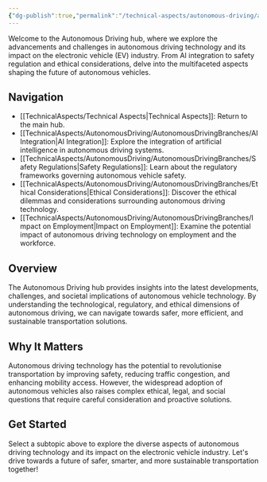 ```yaml
---
{"dg-publish":true,"permalink":"/technical-aspects/autonomous-driving/autonomous-driving/"}
---
```


Welcome to the Autonomous Driving hub, where we explore the advancements and challenges in autonomous driving technology and its impact on the electronic vehicle (EV) industry. From AI integration to safety regulation and ethical considerations, delve into the multifaceted aspects shaping the future of autonomous vehicles.

## Navigation

- [[TechnicalAspects/Technical Aspects\|Technical Aspects]]: Return to the main hub.
- [[TechnicalAspects/AutonomousDriving/AutonomousDrivingBranches/AI Integration\|AI Integration]]: Explore the integration of artificial intelligence in autonomous driving systems.
- [[TechnicalAspects/AutonomousDriving/AutonomousDrivingBranches/Safety Regulations\|Safety Regulations]]: Learn about the regulatory frameworks governing autonomous vehicle safety.
- [[TechnicalAspects/AutonomousDriving/AutonomousDrivingBranches/Ethical Considerations\|Ethical Considerations]]: Discover the ethical dilemmas and considerations surrounding autonomous driving technology.
- [[TechnicalAspects/AutonomousDriving/AutonomousDrivingBranches/Impact on Employment\|Impact on Employment]]: Examine the potential impact of autonomous driving technology on employment and the workforce.

## Overview

The Autonomous Driving hub provides insights into the latest developments, challenges, and societal implications of autonomous vehicle technology. By understanding the technological, regulatory, and ethical dimensions of autonomous driving, we can navigate towards safer, more efficient, and sustainable transportation solutions.

## Why It Matters

Autonomous driving technology has the potential to revolutionise transportation by improving safety, reducing traffic congestion, and enhancing mobility access. However, the widespread adoption of autonomous vehicles also raises complex ethical, legal, and social questions that require careful consideration and proactive solutions.

## Get Started

Select a subtopic above to explore the diverse aspects of autonomous driving technology and its impact on the electronic vehicle industry. Let's drive towards a future of safer, smarter, and more sustainable transportation together!

